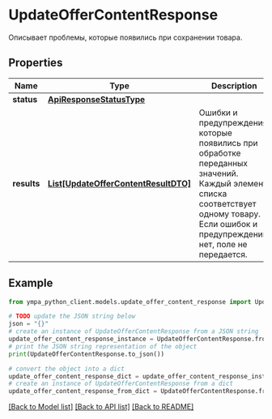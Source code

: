 # UpdateOfferContentResponse

Описывает проблемы, которые появились при сохранении товара.

## Properties

Name | Type | Description | Notes
------------ | ------------- | ------------- | -------------
**status** | [**ApiResponseStatusType**](ApiResponseStatusType.md) |  | [optional] 
**results** | [**List[UpdateOfferContentResultDTO]**](UpdateOfferContentResultDTO.md) | Ошибки и предупреждения, которые появились при обработке переданных значений. Каждый элемент списка соответствует одному товару.  Если ошибок и предупреждений нет, поле не передается.  | [optional] 

## Example

```python
from ympa_python_client.models.update_offer_content_response import UpdateOfferContentResponse

# TODO update the JSON string below
json = "{}"
# create an instance of UpdateOfferContentResponse from a JSON string
update_offer_content_response_instance = UpdateOfferContentResponse.from_json(json)
# print the JSON string representation of the object
print(UpdateOfferContentResponse.to_json())

# convert the object into a dict
update_offer_content_response_dict = update_offer_content_response_instance.to_dict()
# create an instance of UpdateOfferContentResponse from a dict
update_offer_content_response_from_dict = UpdateOfferContentResponse.from_dict(update_offer_content_response_dict)
```
[[Back to Model list]](../README.md#documentation-for-models) [[Back to API list]](../README.md#documentation-for-api-endpoints) [[Back to README]](../README.md)


